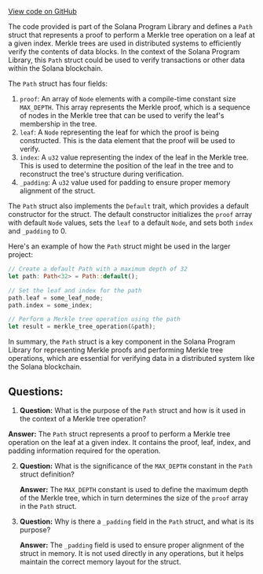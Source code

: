 [View code on GitHub](https://github.com/solana-labs/solana-program-library/libraries/concurrent-merkle-tree/src/path.rs)

The code provided is part of the Solana Program Library and defines a `Path` struct that represents a proof to perform a Merkle tree operation on a leaf at a given index. Merkle trees are used in distributed systems to efficiently verify the contents of data blocks. In the context of the Solana Program Library, this `Path` struct could be used to verify transactions or other data within the Solana blockchain.

The `Path` struct has four fields:

1. `proof`: An array of `Node` elements with a compile-time constant size `MAX_DEPTH`. This array represents the Merkle proof, which is a sequence of nodes in the Merkle tree that can be used to verify the leaf's membership in the tree.
2. `leaf`: A `Node` representing the leaf for which the proof is being constructed. This is the data element that the proof will be used to verify.
3. `index`: A `u32` value representing the index of the leaf in the Merkle tree. This is used to determine the position of the leaf in the tree and to reconstruct the tree's structure during verification.
4. `_padding`: A `u32` value used for padding to ensure proper memory alignment of the struct.

The `Path` struct also implements the `Default` trait, which provides a default constructor for the struct. The default constructor initializes the `proof` array with default `Node` values, sets the `leaf` to a default `Node`, and sets both `index` and `_padding` to 0.

Here's an example of how the `Path` struct might be used in the larger project:

```rust
// Create a default Path with a maximum depth of 32
let path: Path<32> = Path::default();

// Set the leaf and index for the path
path.leaf = some_leaf_node;
path.index = some_index;

// Perform a Merkle tree operation using the path
let result = merkle_tree_operation(&path);
```

In summary, the `Path` struct is a key component in the Solana Program Library for representing Merkle proofs and performing Merkle tree operations, which are essential for verifying data in a distributed system like the Solana blockchain.
## Questions: 
 1. **Question:** What is the purpose of the `Path` struct and how is it used in the context of a Merkle tree operation?
   
   **Answer:** The `Path` struct represents a proof to perform a Merkle tree operation on the leaf at a given index. It contains the proof, leaf, index, and padding information required for the operation.

2. **Question:** What is the significance of the `MAX_DEPTH` constant in the `Path` struct definition?

   **Answer:** The `MAX_DEPTH` constant is used to define the maximum depth of the Merkle tree, which in turn determines the size of the `proof` array in the `Path` struct.

3. **Question:** Why is there a `_padding` field in the `Path` struct, and what is its purpose?

   **Answer:** The `_padding` field is used to ensure proper alignment of the struct in memory. It is not used directly in any operations, but it helps maintain the correct memory layout for the struct.